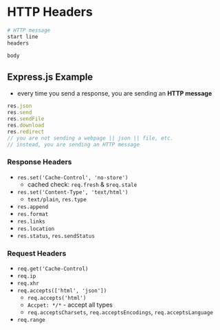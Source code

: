 # HTTP Headers
```bash
# HTTP message
start line
headers

body
```

## Express.js Example
* every time you send a response, you are sending an **HTTP message**
```javascript
res.json
res.send
res.sendFile
res.download
res.redirect
// you are not sending a webpage || json || file, etc.
// instead, you are sending an HTTP message
```

### Response Headers
* `res.set('Cache-Control', 'no-store')`
  * cached check: `req.fresh` & s`req.stale`
* `res.set('Content-Type', 'text/html')`
  * `text/plain`, `res.type`
* `res.append`
* `res.format`
* `res.links`
* `res.location`
* `res.status`, `res.sendStatus`

### Request Headers
* `req.get('Cache-Control)`
* `req.ip`
* `req.xhr`
* `req.accepts(['html', 'json'])`
  * `req.accepts('html')`
  * `Accpet: */*` - accept all types
  * `req.acceptsCharsets`, `req.acceptsEncodings`, `req.acceptsLanguage`
* `req.range`